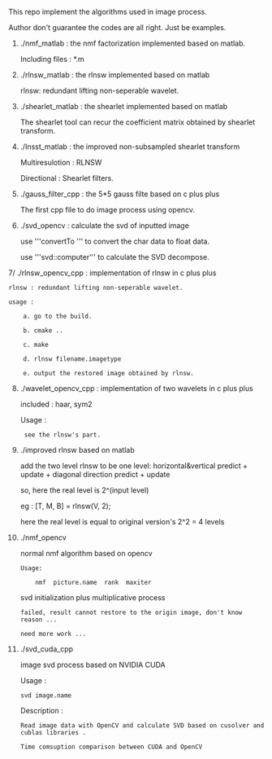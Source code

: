 This repo implement the algorithms used in image process.

Author don't guarantee the codes are all right. Just be examples.

1. ./nmf_matlab : the nmf factorization implemented based on matlab.
		
	Including files : *.m

2. ./rlnsw_matlab : the rlnsw implemented based on matlab
	
	rlnsw: redundant lifting non-seperable wavelet.

3. ./shearlet_matlab : the shearlet implemented based on matlab

	The shearlet tool can recur the coefficient matrix obtained by shearlet transform.

4. ./Insst_matlab : the improved non-subsampled shearlet transform
	
	Multiresulotion : RLNSW

	Directional     : Shearlet filters.

5. ./gauss_filter_cpp  : the 5*5 gauss filte based on c plus plus

	The first cpp file to do image process using opencv.

6. ./svd_opencv : calculate the svd of inputted image
	
	use '''convertTo ''' to convert the char data to float data.

	use '''svd::computer''' to calculate the SVD decompose.

7/ ./rlnsw_opencv_cpp : implementation of rlnsw in c plus plus

	rlnsw : redundant lifting non-seperable wavelet.

	usage :

		a. go to the build.

		b. cmake ..

		c. make 

		d. rlnsw filename.imagetype

		e. output the restored image obtained by rlnsw.

8. ./wavelet_opencv_cpp : implementation of two wavelets in c plus plus
	
	included : haar, sym2

	Usage :
		
		see the rlnsw's part.

9. ./improved rlnsw based on matlab

	add the two level rlnsw to be one level:
		horizontal&vertical predict + update
		+
		diagonal direction predict + update

	so, here the real level is 2^(input level)

	eg : [T, M, B] = rlnsw(V, 2);

	here the real level is equal to original version's 2^2 = 4 levels

10. ./nmf_opencv

	normal nmf algorithm based on opencv

		Usage:

			nmf  picture.name  rank  maxiter

	svd initialization  plus  multiplicative process

		failed, result cannot restore to the origin image, don't know reason ... 

		need more work ... 

11. ./svd_cuda_cpp

	image svd process based on NVIDIA CUDA

	Usage :

		svd image.name

	Description :
		
		Read image data with OpenCV and calculate SVD based on cusolver and cublas libraries .

		Time comsuption comparison between CUDA and OpenCV  

